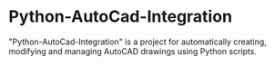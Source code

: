# Python-AutoCad-Integration
"Python-AutoCad-Integration" is a project for automatically creating, modifying and managing AutoCAD drawings using Python scripts.
